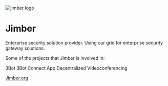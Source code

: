 ![jimber logo](/ecosystem/img/jimber-logo.jpg)


# Jimber

Enterprise security solution provider. Using our grid for enterprise security gateway solutions.

Some of the projects that Jimber is involved in:

3Bot 
3Bot Connect App
Decentralized Videoconferencing

[Jimber.org](https://jimber.org)